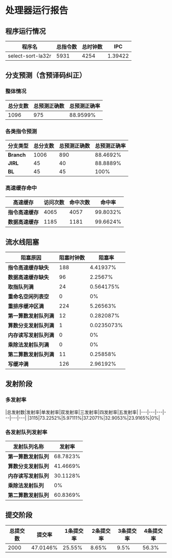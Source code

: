 # 处理器运行报告
## 程序运行情况
|程序名|总指令数|总时钟数|IPC|
|---|---|---|---|
|select-sort-la32r|5931|4254|1.39422|

## 分支预测（含预译码纠正）
### 整体情况
|总分支数|总预测正确数|总预测正确率|
|---|---|---|
|1096|975|88.9599%|

### 各类指令预测
|分支类型|总分支数|总预测正确数|总预测正确率|
|---|---|---|---|
|**Branch**| 1006 | 890 | 88.4692%|
|**JIRL**| 45 | 40 | 88.8889%|
|**BL**| 45 | 45 | 100%|

### 高速缓存命中
|高速缓存|访问次数|命中次数|命中率|
|---|---|---|---|
|**指令高速缓存**| 4065 | 4057 | 99.8032%|
|**数据高速缓存**| 1185 | 1181 | 99.6624%|
## 流水线阻塞
|阻塞原因|阻塞时钟数|阻塞率|
|---|---|---|
|**指令高速缓存缺失**| 188 | 4.41937%|
|**数据高速缓存缺失**| 96 | 2.2567%|
|**取指队列满**| 24 | 0.564175%|
|**重命名空闲列表空**|0 | 0%|
|**重排序缓冲区满**|224 | 5.26563%|
|**第一算数发射队列满**|12 | 0.282087%|
|**算数分支发射队列满**|1 | 0.0235073%|
|**内存读写发射队列满**|0 | 0%|
|**乘除法发射队列满**|0 | 0%|
|**第二算数发射队列满**|11 | 0.25858%|
|**写缓冲满**|126 | 2.96192%|

## 发射阶段
### 多发射率
|总发射数|发射率|单发射率|双发射率|三发射率|四发射率|五发射率|
|---|---|---|---|---|---|
|3115|73.2252%|5.97111%|37.2071%|32.9053%|23.9165%|0%|

### 各发射队列发射率
|发射队列名称|发射率|
|---|---|
|**第一算数发射队列**|68.7823%|
|**算数分支发射队列**|41.4669%|
|**内存读写发射队列**|30.1128%|
|**乘除法发射队列**|0%|
|**第二算数发射队列**|60.8369%|

## 提交阶段
|总提交数|提交率|1条提交率|2条提交率|3条提交率|4条提交率|
|---|---|---|---|---|---|
|2000|47.0146%|25.55%|8.65%|9.5%|56.3%|
